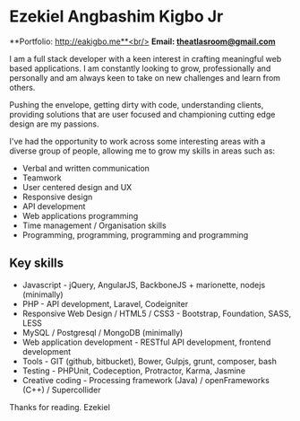 Ezekiel Angbashim Kigbo Jr
============================================================================================================================================

**Portfolio: http://eakigbo.me**<br/>
**Email: theatlasroom@gmail.com**

I am a full stack developer with a keen interest in crafting meaningful web based applications. I am constantly looking to grow, professionally and personally and am always keen to take on new challenges and learn from others.

Pushing the envelope, getting dirty with code, understanding clients, providing solutions that are user focused and championing cutting edge design are my passions.

I've had the opportunity to work across some interesting areas with a diverse group of people, allowing me to grow my skills in areas such as:

* Verbal and written communication
* Teamwork
* User centered design and UX
* Responsive design
* API development
* Web applications programming
* Time management / Organisation skills
* Programming, programming, programming and programming


## Key skills
* Javascript - jQuery, AngularJS, BackboneJS + marionette, nodejs (minimally)
* PHP - API development, Laravel, Codeigniter
* Responsive Web Design / HTML5 / CSS3 - Bootstrap, Foundation, SASS, LESS
* MySQL / Postgresql / MongoDB (minimally)
* Web application development - RESTful API development, frontend development
* Tools - GIT (github, bitbucket), Bower, Gulpjs, grunt, composer, bash
* Testing - PHPUnit, Codeception, Protractor, Karma, Jasmine
* Creative coding - Processing framework (Java) / openFrameworks (C++) / Supercollider

Thanks for reading.
Ezekiel
